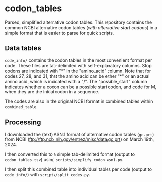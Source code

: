 # codon_tables
Parsed, simplified alternative codon tables. This repository contains the common NCBI alternative codon tables (*with alternative start codons*) in a simple format that is easier to parse for quick scripts.

## Data tables
`code_info/` contains the codon tables in the most convenient format per code. These files are tab-delimited with self-explanatory columns. Stop codons are indicated with "\*" in the "amino\_acid" column. Note that for codes 27, 28, and 31, that the amino acid can be either "\*" or an actual amino acid, which is indicated with a "/". The "possible\_start" column indicates whether a codon can be a possible start codon, and code for M, when they are the initial codon in a sequence. 

The codes are also in the original NCBI format in combined tables within `combined_table`.


## Processing
I downloaded the (text) ASN.1 format of alternative codon tables (`gc.prt`) from NCBI (ftp://ftp.ncbi.nih.gov/entrez/misc/data/gc.prt) on March 19th, 2024. 

I then converted this to a simple tab-delimited format (output to `codon_tables.tsv`) using `scripts/simplify_codon_asn1.py`.

I then split this combined table into individual tables per code (output to `code_info/`) with `scripts/split_codes.py`.
